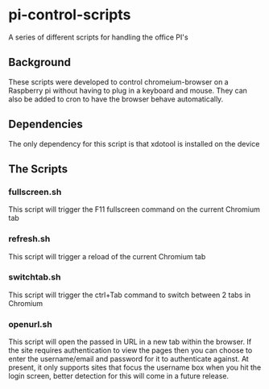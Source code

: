 # pi-control-scripts
A series of different scripts for handling the office PI's

## Background
These scripts were developed to control chromeium-browser on a 
Raspberry pi without having to plug in a keyboard and mouse. They 
can also be added to cron to have the browser behave automatically.

## Dependencies
The only dependency for this script is that xdotool is installed on 
the device

## The Scripts
### fullscreen.sh
This script will trigger the F11 fullscreen command on the current 
Chromium tab

### refresh.sh
This script will trigger a reload of the current Chromium tab

### switchtab.sh
This script will trigger the ctrl+Tab command to switch between 2 
tabs in Chromium

### openurl.sh
This script will open the passed in URL in a new tab within the
browser. If the site requires authentication to view the pages then
you can choose to enter the username/email and password for it to
authenticate against. At present, it only supports sites that focus
the username box when you hit the login screen, better detection for 
this will come in a future release.

